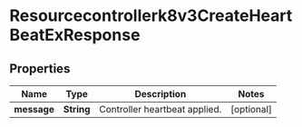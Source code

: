 

# Resourcecontrollerk8v3CreateHeartBeatExResponse


## Properties

| Name | Type | Description | Notes |
|------------ | ------------- | ------------- | -------------|
|**message** | **String** | Controller heartbeat applied. |  [optional] |



